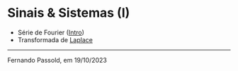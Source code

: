 <!--title: Sinais & Sistemas -->

# Sinais & Sistemas (I)

* Série de Fourier ([Intro](4_fourier/4_serie_fourier.html))
* Transformada de [Laplace](3_transformada_laplace.pdf)

----

Fernando Passold, em 19/10/2023
